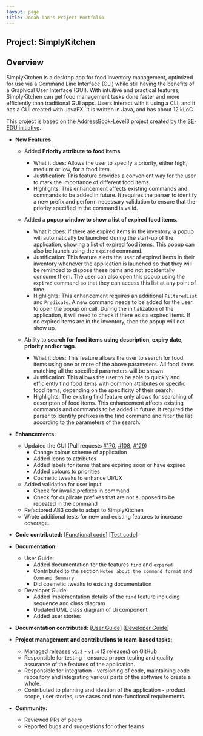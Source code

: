 ```yaml
---
layout: page
title: Jonah Tan's Project Portfolio
---
```


## Project: SimplyKitchen

## Overview

SimplyKitchen is a desktop app for food inventory management, optimized for use via a Command Line Interface (CLI) while still having the benefits of a Graphical User Interface (GUI). With intuitive and practical features, SimplyKitchen can get food management tasks done faster and more efficiently than traditional GUI apps.
Users interact with it using a CLI, and it has a GUI created with JavaFX. It is written in Java, and has about 12 kLoC.

This project is based on the AddressBook-Level3 project created by the [SE-EDU initiative](https://se-education.org/).

  * **New Features:**
    * Added **Priority attribute to food items**.
      * What it does: Allows the user to specify a priority, either high, medium or low, for a food item.
      * Justification: This feature provides a convenient way for the user to mark the importance of different food items.
      * Highlights: This enhancement affects existing commands and commands to be added in future. It requires the parser to identify a new prefix and perform necessary validation to ensure that the priority specified in the command is valid.

    * Added a **popup window to show a list of expired food items**.
      * What it does: If there are expired items in the inventory, a popup will automatically be launched during the start-up of the application, showing a list of expired food items. This popup can also be launch using the `expired` command.
      * Justification: This feature alerts the user of expired items in their inventory whenever the application is launched so that they will be reminded to dispose these items and not accidentally consume them. The user can also open this popup using the `expired` command so that they can access this list at any point of time.
      * Highlights: This enhancement requires an additional `FilteredList` and `Predicate`. A new command needs to be added for the user to open the popup on call. During the initialization of the application, it will need to check if there exists expired items. If no expired items are in the inventory, then the popup will not show up. 

    * Ability to **search for food items using description, expiry date, priority and/or tags**.
      * What it does: This feature allows the user to search for food items using one or more of the above parameters. All food items matching all the specified parameters will be shown.
      * Justification: This allows the user to be able to quickly and efficiently find food items with common attributes or specific food items, depending on the specificity of their search. 
      * Highlights: The existing find feature only allows for searching of descripton of food items. This enhancement affects existing commands and commands to be added in future. It required the parser to identify prefixes in the find command and filter the list according to the parameters of the search.

  * **Enhancements:**
    * Updated the GUI (Pull requests [\#170](https://github.com/AY2021S1-CS2103T-F13-4/tp/pull/170), [\#108](https://github.com/AY2021S1-CS2103T-F13-4/tp/pull/108), [\#129](https://github.com/AY2021S1-CS2103T-F13-4/tp/pull/129))
      * Change colour scheme of application
      * Added icons to attributes
      * Added labels for items that are expiring soon or have expired
      * Added colours to priorities
      * Cosmetic tweaks to enhance UI/UX
    * Added validation for user input
      * Check for invalid prefixes in command
      * Check for duplicate prefixes that are not supposed to be repeated in the command 
    * Refactored AB3 code to adapt to SimplyKitchen  
    * Wrote additional tests for new and existing features to increase coverage.

  * **Code contributed:** [[Functional code](https://nus-cs2103-ay2021s1.github.io/tp-dashboard/#breakdown=true&search=jonahtanjz&sort=groupTitle&sortWithin=title&since=2020-08-14&timeframe=commit&mergegroup=&groupSelect=groupByRepos&checkedFileTypes=docs~functional-code~test-code~other&tabOpen=true&tabType=authorship&zFR=false&until=2020-11-04&tabAuthor=jonahtanjz&tabRepo=AY2021S1-CS2103T-F13-4%2Ftp%5Bmaster%5D&authorshipIsMergeGroup=false&authorshipFileTypes=functional-code)] [[Test code](https://nus-cs2103-ay2021s1.github.io/tp-dashboard/#breakdown=true&search=jonahtanjz&sort=groupTitle&sortWithin=title&since=2020-08-14&timeframe=commit&mergegroup=&groupSelect=groupByRepos&checkedFileTypes=docs~functional-code~test-code~other&tabOpen=true&tabType=authorship&zFR=false&until=2020-11-04&tabAuthor=jonahtanjz&tabRepo=AY2021S1-CS2103T-F13-4%2Ftp%5Bmaster%5D&authorshipIsMergeGroup=false&authorshipFileTypes=test-code)]

* **Documentation:**
  * User Guide:
    * Added documentation for the features `find` and `expired`
    * Contributed to the section `Notes about the command format` and `Command Summary`   
    * Did cosmetic tweaks to existing documentation
  * Developer Guide:
    * Added implementation details of the `find` feature including sequence and class diagram
    * Updated UML class diagram of Ui component
    * Added user stories

* **Documentation contributed:** [[User Guide](https://ay2021s1-cs2103t-f13-4.github.io/tp/UserGuide.html)] [[Developer Guide](https://ay2021s1-cs2103t-f13-4.github.io/tp/DeveloperGuide.html)]

* **Project management and contributions to team-based tasks:**
  * Managed releases `v1.3` - `v1.4` (2 releases) on GitHub
  * Responsible for testing - ensured proper testing and quality assurance of the features of the application.
  * Responsible for integration - versioning of code, maintaining code repository and integrating various parts of the software to create a whole.
  * Contributed to planning and ideation of the application - product scope, user stories, use cases and non-functional requirements. 

* **Community:**
  * Reviewed PRs of peers
  * Reported bugs and suggestions for other teams
